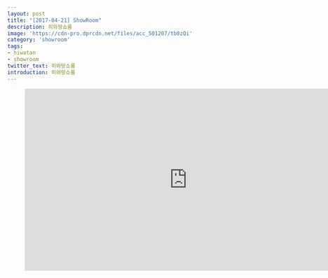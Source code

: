 ```yaml
---
layout: post
title: "[2017-04-21] ShowRoom"
description: 히와땅쇼룸
image: 'https://cdn-pro.dprcdn.net/files/acc_501207/tb0zQi'
category: 'showroom'
tags:
- hiwatan
- showroom
twitter_text: 히와땅쇼룸
introduction: 히와땅쇼룸
---
```

<figure class="video_container">
<iframe width="740" height="416" src="https://serviceapi.nmv.naver.com/flash/convertIframeTag.nhn?vid=3079A1F45DA9413337060911B1A8BFA391D4&outKey=V122f0732d4b521f2c50c56dde2797cc3a91863fbd35fdc81caef56dde2797cc3a918" frameborder="no" scrolling="no" webkitallowfullscreen mozallowfullscreen allowfullscreen></iframe>
</figure>
